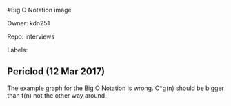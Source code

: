 #Big O Notation image

Owner: kdn251

Repo: interviews

Labels: 

## Periclod (12 Mar 2017)

The example graph for the Big O Notation is wrong.
C*g(n) should be bigger than f(n) not the other way around.

